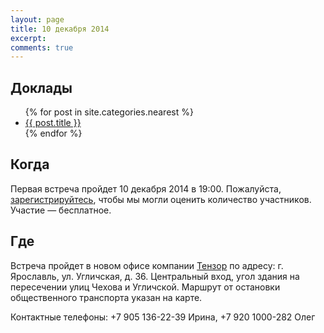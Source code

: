 ```yaml
---
layout: page
title: 10 декабря 2014
excerpt: 
comments: true
---
```


Доклады
-------

<ul class="post-list">
{% for post in site.categories.nearest %} 
  <li><article><a href="{{ site.url }}{{ post.url }}">{{ post.title }}</a></article></li>
{% endfor %}
</ul>

Когда
-----

Первая встреча пройдет 10 декабря 2014 в 19:00. Пожалуйста, [зарегистрируйтесь][register], чтобы мы могли оценить
количество участников. Участие &mdash; бесплатное.

Где
---

Встреча пройдет в новом офисе компании [Тензор][tensor] по адресу: г. Ярославль, ул. Угличская, д. 36.
Центральный вход, угол здания на пересечении улиц Чехова и Угличской.
Маршрут от остановки общественного транспорта указан на карте.

Контактные телефоны: +7 905 136-22-39 Ирина, +7 920 1000-282 Олег

<script type="text/javascript" charset="utf-8" src="//api-maps.yandex.ru/services/constructor/1.0/js/?sid=OaSCkjqQ9MoOIwGeLlFWJiM9GD6Ae8KK&height=450"></script>

<!--
<ul class="post-list">
{% for post in site.posts limit:10 %} 
  <li><article><a href="{{ site.url }}{{ post.url }}">{{ post.title }} <span class="entry-date"><time datetime="{{ post.date | date_to_xmlschema }}">{{ post.date | date: "%B %d, %Y" }}</time></span></a></article></li>
{% endfor %}
</ul>
-->

[register]: /register/
[tensor]: http://tensor.ru/